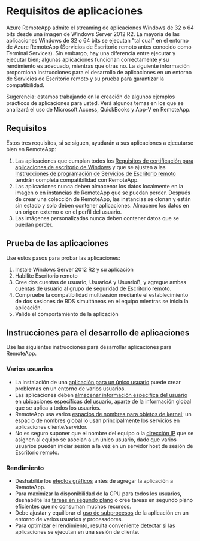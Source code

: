 
<properties 
    pageTitle="Requisitos de aplicación para Azure RemoteApp"
	description="Conozca los requisitos de las aplicaciones que desea usar en Azure RemoteApp"
	services="remoteapp"
	documentationCenter=""
	authors="lizap"
	manager="mbaldwin"/>

<tags 
    ms.service="remoteapp"
	ms.workload="compute"
	ms.tgt_pltfrm="na"
	ms.devlang="na"
	ms.topic="article"
	ms.date="08/12/2015"
	ms.author="elizapo"/>



# Requisitos de aplicaciones
Azure RemoteApp admite el streaming de aplicaciones Windows de 32 o 64 bits desde una imagen de Windows Server 2012 R2. La mayoría de las aplicaciones Windows de 32 o 64 bits se ejecutan "tal cual" en el entorno de Azure RemoteApp (Servicios de Escritorio remoto antes conocido como Terminal Services). Sin embargo, hay una diferencia entre ejecutar y ejecutar bien; algunas aplicaciones funcionan correctamente y su rendimiento es adecuado, mientras que otras no. La siguiente información proporciona instrucciones para el desarrollo de aplicaciones en un entorno de Servicios de Escritorio remoto y su prueba para garantizar la compatibilidad.

Sugerencia: estamos trabajando en la creación de algunos ejemplos prácticos de aplicaciones para usted. Verá algunos temas en los que se analizará el uso de Microsoft Access, QuickBooks y App-V en RemoteApp.

## Requisitos
Estos tres requisitos, si se siguen, ayudarán a sus aplicaciones a ejecutarse bien en RemoteApp:

1.	Las aplicaciones que cumplan todos los [Requisitos de certificación para aplicaciones de escritorio de Windows](https://msdn.microsoft.com/library/windows/desktop/hh749939.aspx) y que se ajusten a las [Instrucciones de programación de Servicios de Escritorio remoto](https://msdn.microsoft.com/library/aa383490.aspx) tendrán completa compatibilidad con RemoteApp. 
2.	Las aplicaciones nunca deben almacenar los datos localmente en la imagen o en instancias de RemoteApp que se puedan perder. Después de crear una colección de RemoteApp, las instancias se clonan y están sin estado y solo deben contener aplicaciones. Almacene los datos en un origen externo o en el perfil del usuario. 
3.	Las imágenes personalizadas nunca deben contener datos que se puedan perder.  

## Prueba de las aplicaciones
Use estos pasos para probar las aplicaciones:

1.	Instale Windows Server 2012 R2 y su aplicación
2.	Habilite Escritorio remoto
3.	Cree dos cuentas de usuario, UsuarioA y UsuarioB, y agregue ambas cuentas de usuario al grupo de seguridad de Escritorio remoto. 
4.	Compruebe la compatibilidad multisesión mediante el establecimiento de dos sesiones de RDS simultáneas en el equipo mientras se inicia la aplicación.
5.	Valide el comportamiento de la aplicación

## Instrucciones para el desarrollo de aplicaciones
Use las siguientes instrucciones para desarrollar aplicaciones para RemoteApp.

### Varios usuarios
 
- La instalación de una [aplicación para un único usuario](https://msdn.microsoft.com/library/aa380661.aspx) puede crear problemas en un entorno de varios usuarios. 
- Las aplicaciones deben [almacenar información específica del usuario](https://msdn.microsoft.com/library/aa383452.aspx) en ubicaciones específicas del usuario, aparte de la información global que se aplica a todos los usuarios. 
- RemoteApp usa varios [espacios de nombres para objetos de kernel](https://msdn.microsoft.com/library/aa382954.aspx); un espacio de nombres global lo usan principalmente los servicios en aplicaciones cliente/servidor. 
- No es seguro suponer que el nombre del equipo o la [dirección IP](https://msdn.microsoft.com/library/aa382942.aspx) que se asignen al equipo se asocian a un único usuario, dado que varios usuarios pueden iniciar sesión a la vez en un servidor host de sesión de Escritorio remoto. 

### Rendimiento
- Deshabilite los [efectos gráficos](https://msdn.microsoft.com/library/aa380822.aspx) antes de agregar la aplicación a RemoteApp.
- Para maximizar la disponibilidad de la CPU para todos los usuarios, deshabilite las [tareas en segundo plano](https://msdn.microsoft.com/library/aa380665.aspx) o cree tareas en segundo plano eficientes que no consuman muchos recursos. 
- Debe ajustar y equilibrar el [uso de subprocesos](https://msdn.microsoft.com/library/aa383520.aspx) de la aplicación en un entorno de varios usuarios y procesadores.
- Para optimizar el rendimiento, resulta conveniente [detectar](https://msdn.microsoft.com/library/aa380798.aspx) si las aplicaciones se ejecutan en una sesión de cliente. 
 

<!---HONumber=August15_HO9-->